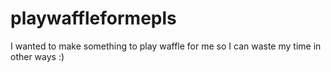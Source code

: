 # playwaffleformepls

I wanted to make something to play waffle for me so I can waste my time in other ways :)
